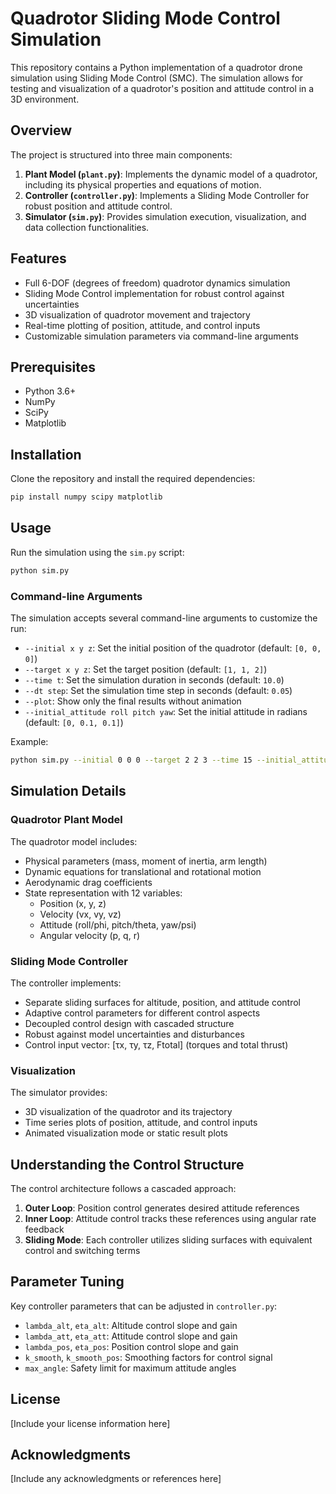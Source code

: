 # Quadrotor Sliding Mode Control Simulation

This repository contains a Python implementation of a quadrotor drone simulation using Sliding Mode Control (SMC). The simulation allows for testing and visualization of a quadrotor's position and attitude control in a 3D environment.

## Overview

The project is structured into three main components:

1. **Plant Model (`plant.py`)**: Implements the dynamic model of a quadrotor, including its physical properties and equations of motion.
2. **Controller (`controller.py`)**: Implements a Sliding Mode Controller for robust position and attitude control.
3. **Simulator (`sim.py`)**: Provides simulation execution, visualization, and data collection functionalities.

## Features

- Full 6-DOF (degrees of freedom) quadrotor dynamics simulation
- Sliding Mode Control implementation for robust control against uncertainties
- 3D visualization of quadrotor movement and trajectory
- Real-time plotting of position, attitude, and control inputs
- Customizable simulation parameters via command-line arguments

## Prerequisites

- Python 3.6+
- NumPy
- SciPy
- Matplotlib

## Installation

Clone the repository and install the required dependencies:

```bash
pip install numpy scipy matplotlib
```

## Usage

Run the simulation using the `sim.py` script:

```bash
python sim.py
```

### Command-line Arguments

The simulation accepts several command-line arguments to customize the run:

- `--initial x y z`: Set the initial position of the quadrotor (default: `[0, 0, 0]`)
- `--target x y z`: Set the target position (default: `[1, 1, 2]`)
- `--time t`: Set the simulation duration in seconds (default: `10.0`)
- `--dt step`: Set the simulation time step in seconds (default: `0.05`)
- `--plot`: Show only the final results without animation
- `--initial_attitude roll pitch yaw`: Set the initial attitude in radians (default: `[0, 0.1, 0.1]`)

Example:

```bash
python sim.py --initial 0 0 0 --target 2 2 3 --time 15 --initial_attitude 0 0 0 --plot
```

## Simulation Details

### Quadrotor Plant Model

The quadrotor model includes:
- Physical parameters (mass, moment of inertia, arm length)
- Dynamic equations for translational and rotational motion
- Aerodynamic drag coefficients
- State representation with 12 variables:
  - Position (x, y, z)
  - Velocity (vx, vy, vz)
  - Attitude (roll/phi, pitch/theta, yaw/psi)
  - Angular velocity (p, q, r)

### Sliding Mode Controller

The controller implements:
- Separate sliding surfaces for altitude, position, and attitude control
- Adaptive control parameters for different control aspects
- Decoupled control design with cascaded structure
- Robust against model uncertainties and disturbances
- Control input vector: [τx, τy, τz, Ftotal] (torques and total thrust)

### Visualization

The simulator provides:
- 3D visualization of the quadrotor and its trajectory
- Time series plots of position, attitude, and control inputs
- Animated visualization mode or static result plots

## Understanding the Control Structure

The control architecture follows a cascaded approach:
1. **Outer Loop**: Position control generates desired attitude references
2. **Inner Loop**: Attitude control tracks these references using angular rate feedback
3. **Sliding Mode**: Each controller utilizes sliding surfaces with equivalent control and switching terms

## Parameter Tuning

Key controller parameters that can be adjusted in `controller.py`:
- `lambda_alt`, `eta_alt`: Altitude control slope and gain
- `lambda_att`, `eta_att`: Attitude control slope and gain
- `lambda_pos`, `eta_pos`: Position control slope and gain
- `k_smooth`, `k_smooth_pos`: Smoothing factors for control signal
- `max_angle`: Safety limit for maximum attitude angles

## License

[Include your license information here]

## Acknowledgments

[Include any acknowledgments or references here]